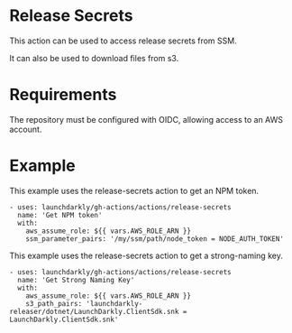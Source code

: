 # Release Secrets

This action can be used to access release secrets from SSM.

It can also be used to download files from s3.

# Requirements

The repository must be configured with OIDC, allowing access to an AWS account.

# Example

This example uses the release-secrets action to get an NPM token.
```
- uses: launchdarkly/gh-actions/actions/release-secrets
  name: 'Get NPM token'
  with:
    aws_assume_role: ${{ vars.AWS_ROLE_ARN }}
    ssm_parameter_pairs: '/my/ssm/path/node_token = NODE_AUTH_TOKEN'
```

This example uses the release-secrets action to get a strong-naming key.
```
- uses: launchdarkly/gh-actions/actions/release-secrets
  name: 'Get Strong Naming Key'
  with:
    aws_assume_role: ${{ vars.AWS_ROLE_ARN }}
    s3_path_pairs: 'launchdarkly-releaser/dotnet/LaunchDarkly.ClientSdk.snk = LaunchDarkly.ClientSdk.snk'
```